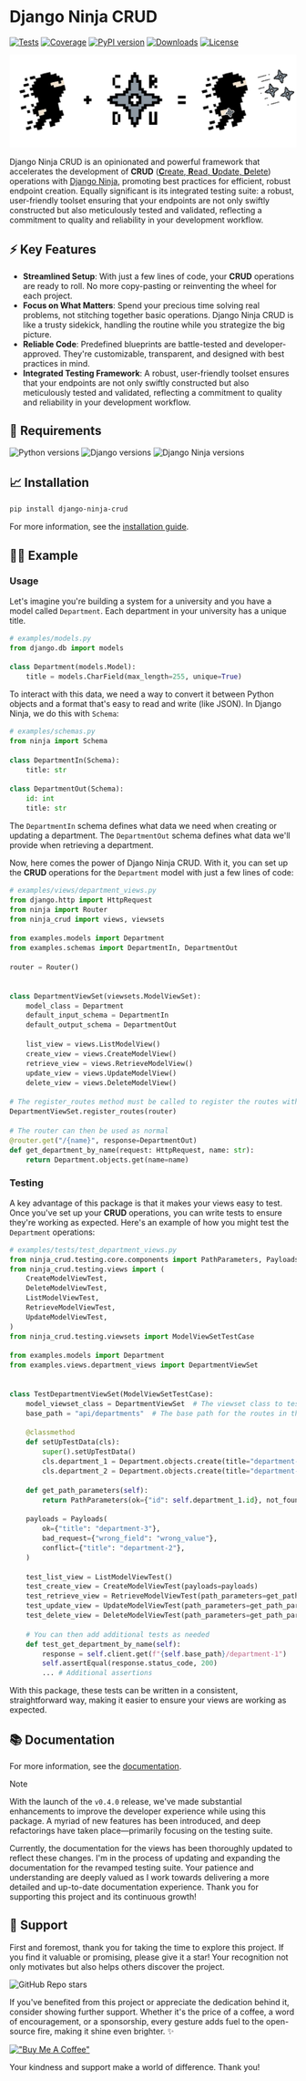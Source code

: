 # Django Ninja CRUD
[![Tests](https://github.com/hbakri/django-ninja-crud/actions/workflows/tests.yml/badge.svg)](https://github.com/hbakri/django-ninja-crud/actions)
[![Coverage](https://img.shields.io/codecov/c/github/hbakri/django-ninja-crud/main.svg?label=coverage&logo=codecov&logoColor=white)](https://codecov.io/gh/hbakri/django-ninja-crud)
[![PyPI version](https://img.shields.io/pypi/v/django-ninja-crud?color=g&logo=pypi&logoColor=white)](https://pypi.org/project/django-ninja-crud/)
[![Downloads](https://static.pepy.tech/badge/django-ninja-crud/month)](https://pepy.tech/project/django-ninja-crud)
[![License](https://img.shields.io/badge/license-MIT-blue.svg)](https://opensource.org/licenses/MIT)

![Django Ninja CRUD](https://raw.githubusercontent.com/hbakri/django-ninja-crud/main/docs/assets/images/django-ninja-crud-cover.png)

Django Ninja CRUD is an opinionated and powerful framework that accelerates the development of **CRUD** ([**C**reate, **R**ead, **U**pdate, **D**elete](https://en.wikipedia.org/wiki/Create,_read,_update_and_delete)) operations with [Django Ninja](https://github.com/vitalik/django-ninja), promoting best practices for efficient, robust endpoint creation.
Equally significant is its integrated testing suite: a robust, user-friendly toolset ensuring that your endpoints are not only swiftly constructed but also meticulously tested and validated, reflecting a commitment to quality and reliability in your development workflow.

## ⚡️ Key Features

- **Streamlined Setup**: With just a few lines of code, your **CRUD** operations are ready to roll. No more copy-pasting or reinventing the wheel for each project.
- **Focus on What Matters**: Spend your precious time solving real problems, not stitching together basic operations. Django Ninja CRUD is like a trusty sidekick, handling the routine while you strategize the big picture.
- **Reliable Code**: Predefined blueprints are battle-tested and developer-approved. They're customizable, transparent, and designed with best practices in mind.
- **Integrated Testing Framework**: A robust, user-friendly toolset ensures that your endpoints are not only swiftly constructed but also meticulously tested and validated, reflecting a commitment to quality and reliability in your development workflow.

## 📝 Requirements

![Python versions](https://img.shields.io/badge/python-3.8%20|%203.9%20|%203.10%20|%203.11-blue)
![Django versions](https://img.shields.io/badge/django-3.2%20|%204.1%20|%204.2-blue)
![Django Ninja versions](https://img.shields.io/badge/django--ninja-0.21%20|%200.22%20|%201.0b2-blue)

## 📈 Installation
```bash
pip install django-ninja-crud
```
For more information, see the [installation guide](https://github.com/hbakri/django-ninja-crud/wiki/02_installation).

## 👨‍🎨 Example
### Usage
Let's imagine you're building a system for a university and you have a model called `Department`. Each department in your university has a unique title.

```python
# examples/models.py
from django.db import models

class Department(models.Model):
    title = models.CharField(max_length=255, unique=True)
```

To interact with this data, we need a way to convert it between Python objects and a format that's easy to read and write (like JSON). In Django Ninja, we do this with `Schema`:

```python
# examples/schemas.py
from ninja import Schema

class DepartmentIn(Schema):
    title: str

class DepartmentOut(Schema):
    id: int
    title: str
```

The `DepartmentIn` schema defines what data we need when creating or updating a department. The `DepartmentOut` schema defines what data we'll provide when retrieving a department.

Now, here comes the power of Django Ninja CRUD. With it, you can set up the **CRUD** operations for the `Department` model with just a few lines of code:

```python
# examples/views/department_views.py
from django.http import HttpRequest
from ninja import Router
from ninja_crud import views, viewsets

from examples.models import Department
from examples.schemas import DepartmentIn, DepartmentOut

router = Router()


class DepartmentViewSet(viewsets.ModelViewSet):
    model_class = Department
    default_input_schema = DepartmentIn
    default_output_schema = DepartmentOut

    list_view = views.ListModelView()
    create_view = views.CreateModelView()
    retrieve_view = views.RetrieveModelView()
    update_view = views.UpdateModelView()
    delete_view = views.DeleteModelView()

# The register_routes method must be called to register the routes with the router
DepartmentViewSet.register_routes(router)

# The router can then be used as normal
@router.get("/{name}", response=DepartmentOut)
def get_department_by_name(request: HttpRequest, name: str):
    return Department.objects.get(name=name)
```

### Testing
A key advantage of this package is that it makes your views easy to test. Once you've set up your **CRUD** operations, you can write tests to ensure they're working as expected. Here's an example of how you might test the `Department` operations:

```python
# examples/tests/test_department_views.py
from ninja_crud.testing.core.components import PathParameters, Payloads
from ninja_crud.testing.views import (
    CreateModelViewTest,
    DeleteModelViewTest,
    ListModelViewTest,
    RetrieveModelViewTest,
    UpdateModelViewTest,
)
from ninja_crud.testing.viewsets import ModelViewSetTestCase

from examples.models import Department
from examples.views.department_views import DepartmentViewSet


class TestDepartmentViewSet(ModelViewSetTestCase):
    model_viewset_class = DepartmentViewSet  # The viewset class to test
    base_path = "api/departments"  # The base path for the routes in the viewset

    @classmethod
    def setUpTestData(cls):
        super().setUpTestData()
        cls.department_1 = Department.objects.create(title="department-1")
        cls.department_2 = Department.objects.create(title="department-2")

    def get_path_parameters(self):
        return PathParameters(ok={"id": self.department_1.id}, not_found={"id": 9999})

    payloads = Payloads(
        ok={"title": "department-3"},
        bad_request={"wrong_field": "wrong_value"},
        conflict={"title": "department-2"},
    )

    test_list_view = ListModelViewTest()
    test_create_view = CreateModelViewTest(payloads=payloads)
    test_retrieve_view = RetrieveModelViewTest(path_parameters=get_path_parameters)
    test_update_view = UpdateModelViewTest(path_parameters=get_path_parameters, payloads=payloads)
    test_delete_view = DeleteModelViewTest(path_parameters=get_path_parameters)

    # You can then add additional tests as needed
    def test_get_department_by_name(self):
        response = self.client.get(f"{self.base_path}/department-1")
        self.assertEqual(response.status_code, 200)
        ... # Additional assertions
```
With this package, these tests can be written in a consistent, straightforward way, making it easier to ensure your views are working as expected.

## 📚 Documentation
For more information, see the [documentation](https://github.com/hbakri/django-ninja-crud/wiki).

> [!NOTE]
>
> With the launch of the `v0.4.0` release, we've made substantial enhancements to improve the developer experience while using this package. A myriad of new features has been introduced, and deep refactorings have taken place—primarily focusing on the testing suite.
>
> Currently, the documentation for the views has been thoroughly updated to reflect these changes. I'm in the process of updating and expanding the documentation for the revamped testing suite. Your patience and understanding are deeply valued as I work towards delivering a more detailed and up-to-date documentation experience. Thank you for supporting this project and its continuous growth!

## 🫶 Support
First and foremost, thank you for taking the time to explore this project. If you find it valuable or promising, please give it a star! Your recognition not only motivates but also helps others discover the project.

![GitHub Repo stars](https://img.shields.io/github/stars/hbakri/django-ninja-crud?style=social)

If you've benefited from this project or appreciate the dedication behind it, consider showing further support. Whether it's the price of a coffee, a word of encouragement, or a sponsorship, every gesture adds fuel to the open-source fire, making it shine even brighter. ✨

[!["Buy Me A Coffee"](https://www.buymeacoffee.com/assets/img/custom_images/orange_img.png)](https://www.buymeacoffee.com/hbakri)

Your kindness and support make a world of difference. Thank you!
